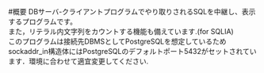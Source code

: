 #概要
DBサーバ-クライアントプログラムでやり取りされるSQLを中継し、表示するプログラムです。  
また，リテラル内文字列をカウントする機能も備えています.(for SQLIA)  
このプログラムは接続先DBMSとしてPostgreSQLを想定しているためsockaddr_in構造体にはPostgreSQLのデフォルトポート5432がセットされています．環境に合わせて適宜変更してください.  
